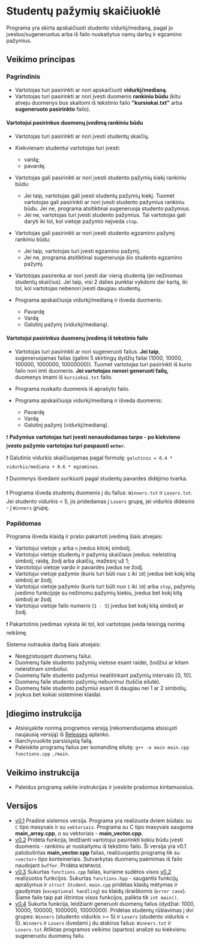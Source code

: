 # Studentų pažymių skaičiuoklė #
Programa yra skirta apskaičiuoti studento vidurkį/medianą, pagal jo įvestus/sugeneruotus arba iš failo nuskaitytus namų darbų ir egzamino pažymius.

## Veikimo principas ##

### Pagrindinis ###

* Vartotojas turi pasirinkti ar nori apskaičiuoti **vidurkį/medianą**.
* Vartotojas turi pasirinkti ar nori įvesti duomenis **rankiniu būdu** (kitu atveju duomenys bus skaitomi iš tekstinio failo **"kursiokai.txt"** arba **sugeneruoto pasirinkto** failo).

#### Vartotojui pasirinkus duomenų įvedimą rankiniu būdu ####

* Vartotojas turi pasirinkti ar nori įvesti studentų skaičių.

* Kiekvienam studentui vartotojas turi įvesti:
  * vardą;
  * pavardę.
* Vartotojas gali pasirinkti ar nori įvesti studento pažymių kiekį rankiniu būdu:
  * Jei taip, vartotojas gali įvesti studentų pažymių kiekį. Tuomet vartotojas gali pasirinkti ar nori įvesti studento pažymius rankiniu būdu. Jei ne, programa atsitiktinai sugeneruoja studento pažymius.
  * Jei ne, vartotojas turi įvesti studento pažymius. Tai vartotojas gali daryti iki tol, kol vietoje pažymio neįveda `stop`.
  
* Vartotojas gali pasirinkti ar nori įvesti studento egzamino pažymį rankiniu būdu:
  * Jei taip, vartotojas turi įvesti egzamino pažymį.
  * Jei ne, programa atsitiktinai sugeneruoja šio studento egzamino pažymį.
  
* Vartotojas pasirenka ar nori įvesti dar vieną studentą (jei nežinomas studentų skaičius). Jei taip, visi 2 dalies punktai vykdomi dar kartą, iki tol, kol vartotojas nebenori įvesti daugiau studentų.

* Programa apskaičiuoja vidurkį/medianą ir išveda duomenis:
  * Pavardę
  * Vardą
  * Galutinį pažymį (vidurkį/medianą).

#### Vartotojui pasirinkus duomenų įvedimą iš tekstinio failo ####

* Vartotojas turi pasirinkti ar nori sugeneruoti failus. **Jei taip**, sugeneruojamas failas  (galimi 5 skirtingų dydžių failai (1000, 10000, 100000, 1000000, 10000000)). Tuomet vartotojas turi pasirinkti iš kurio failo nori imti duomenis. **Jei vartotojas nenori generuoti failų,** duomenys imami iš `kursiokai.txt` failo.

* Programa nuskaito duomenis iš aprašyto failo.

* Programa apskaičiuoja vidurkį/medianą ir išveda duomenis:
  * Pavardę
  * Vardą
  * Galutinį pažymį (vidurkį/medianą).

:heavy_exclamation_mark: **Pažymius vartotojas turi įvesti nenaudodamas tarpo - po kiekvieno įvesto pažymio vartotojas turi paspausti `enter`.**

:heavy_exclamation_mark: Galutinis vidurkis skaičiuojamas pagal formulę: `galutinis = 0.4 * vidurkis/mediana + 0.6 * egzaminas`.

:heavy_exclamation_mark: Duomenys išvedami surikiuoti pagal studentų pavardes didėjimo tvarka.

:heavy_exclamation_mark: Programa išveda studentų duomenis į du failus: `Winners.txt` ir `Losers.txt`. Jei studento vidurkis < 5, jis pridedamas į `Losers` grupę, jei vidurkis didesnis - į `Winners` grupę.

### Papildomas ###

Programa išveda klaidą ir prašo pakartoti įvedimą šiais atvejais:

* Vartotojui vietoje `y` arba `n` įvedus kitokį simbolį;
* Vartotojui vietoje studentų ir pažymių skaičiaus įvedus: neleistiną simbolį, raidę, žodį arba skaičių, mažesnį už 1;
* Varototojui vietoje vardo ir pavardės įvedus ne žodį.
* Vartotojui vietoje pažymio (kuris turi būti nuo `1` iki `10`) įvedus bet kokį kitą simbolį ar žodį;
* Vartotojui vietoje pažymio (kuris turi būti nuo `1` iki `10`) arba `stop`, pažymių įvedimo funkcijoje su nežinomu pažymių kiekiu, įvedus bet kokį kitą simbolį ar žodį.
* Vartotojui vietoje failo numerio (`1 - 5`) įvedus bet kokį kitą simbolį ar žodį.

:heavy_exclamation_mark: Pakartotinis įvedimas vyksta iki tol, kol vartotojas įveda teisingą norimą reikšmę.

Sistema nutraukia darbą šiais atvejais:

* Neegzistuojant duomenų failui.
* Duomenų faile studento pažymių vietose esant raidei, žodžiui ar kitam neleistinam simboliui.
* Duomenų faile studento pažymiui neatitinkant pažymių intervalo [0, 10].
* Duomenų faile studento pažymių nebuvimui (tuščia eilutė).
* Duomenų faile studento pažymiui esant iš daugiau nei 1 ar 2 simbolių.
* Įvykus bet kokiai sisteminei klaidai.

## Įdiegimo instrukcija ##
* Atsisiųskite norimą programos versiją (rekomenduojama atsisiųsti naujausią versiją) iš [Releases](https://github.com/aistestonciute/2_uzd/releases) aplanko.
* Išarchyvuokite parsisiųstą failą.
* Paleiskite programų failus per komandinę eilutę: 
   `g++ -o main main.cpp functions.cpp` `./main`.

## Veikimo instrukcija ##
* Paleidus programą sekite instrukcijas ir įveskite prašomus kintamuosius.


## Versijos ##

* [v0.1](https://github.com/aistestonciute/2_uzd/releases/tag/0.1) Pradinė sistemos versija. Programa yra realizuota dviem būdais: su `C` tipo masyvais ir su `vektoriais`. Programa su C tipo masyvais saugoma **main_array.cpp**, o su vektoriais - **main_vector.cpp**.
* [v0.2](https://github.com/aistestonciute/2_uzd/releases/tag/0.2) Pridėta funkcija, leidžianti vartotojui pasirinkti kokiu būdu įvesti duomenis - rankiniu ar nuskaitymu iš tekstinio failo. Ši versija yra v0.1 patobulintas **main_vector.cpp** failas, realizuojantis programą tik su `<vector>` tipo konteineriais. Sutvarkytas duomenų paėmimas iš failo naudojant `buffer`. Pridėta `WINPAUSE`.
 * [v0.3](https://github.com/aistestonciute/2_uzd/releases/tag/0.3) Sukurtas `functions.cpp` failas, kuriame sudėtos visos [v0.2](https://github.com/aistestonciute/2_uzd/releases/tag/0.2) realizuotos funkcijos. Sukurtas `functions.hpp` - saugantis funkcijų aprašymus ir `struct Student`. `main.cpp` pridėtas klaidų mėtymas ir gaudymas (`exceptional handling`) su klaidų išraiškomis (`error case`). Šiame faile taip pat ištrintos visos funkcijos, palikta tik `int main()`.
 * [v0.4](https://github.com/aistestonciute/2_uzd/releases/tag/0.4) Sukurta funkcija, leidžianti generuoti duomenų failus (dydžiai: 1000, 10000, 100000, 1000000, 10000000). Pridėtas studentų rūšiavimas į dvi grupes: `Winners` (studento vidurkis >= 5) ir `Losers` (studento vidurkis < 5). `Winners` ir `Losers` išvedami į du atskirus failus: `Winners.txt` ir `Losers.txt` Atliktas programos veikimo (spartos) analizė su kiekvienu sugeneruotu duomenų failu.
